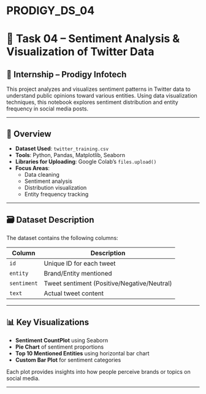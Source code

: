 # PRODIGY_DS_04
# 🧠 Task 04 – Sentiment Analysis & Visualization of Twitter Data

## 📍 Internship – Prodigy Infotech

This project analyzes and visualizes sentiment patterns in Twitter data to understand public opinions toward various entities. Using data visualization techniques, this notebook explores sentiment distribution and entity frequency in social media posts.

---

## 📄 Overview

- **Dataset Used**: `twitter_training.csv`
- **Tools**: Python, Pandas, Matplotlib, Seaborn
- **Libraries for Uploading**: Google Colab’s `files.upload()`
- **Focus Areas**:
  - Data cleaning
  - Sentiment analysis
  - Distribution visualization
  - Entity frequency tracking

---

## 🗃️ Dataset Description

The dataset contains the following columns:

| Column     | Description                       |
|------------|-----------------------------------|
| `id`       | Unique ID for each tweet          |
| `entity`   | Brand/Entity mentioned            |
| `sentiment`| Tweet sentiment (Positive/Negative/Neutral) |
| `text`     | Actual tweet content              |

---

## 📊 Key Visualizations

- **Sentiment CountPlot** using Seaborn
- **Pie Chart** of sentiment proportions
- **Top 10 Mentioned Entities** using horizontal bar chart
- **Custom Bar Plot** for sentiment categories

Each plot provides insights into how people perceive brands or topics on social media.

---

